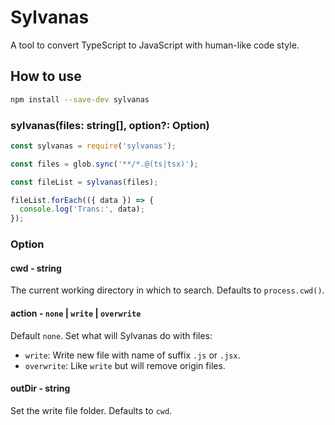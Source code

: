 # Sylvanas

A tool to convert TypeScript to JavaScript with human-like code style.

## How to use

```bash
npm install --save-dev sylvanas
```

### sylvanas(files: string[], option?: Option)

```js
const sylvanas = require('sylvanas');

const files = glob.sync('**/*.@(ts|tsx)');

const fileList = sylvanas(files);

fileList.forEach(({ data }) => {
  console.log('Trans:', data);
});
```

### Option

#### cwd - string

The current working directory in which to search. Defaults to `process.cwd()`.

#### action - `none` | `write` | `overwrite`

Default `none`. Set what will Sylvanas do with files:

* `write`: Write new file with name of suffix `.js` or `.jsx`.
* `overwrite`: Like `write` but will remove origin files.

#### outDir - string

Set the write file folder. Defaults to `cwd`.
